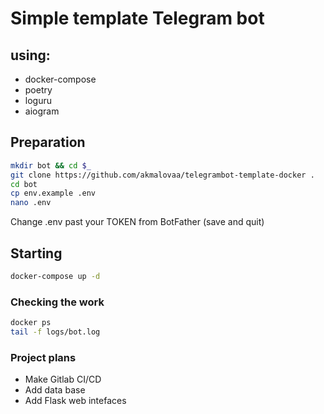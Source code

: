 # Simple template Telegram bot 
## using:
- docker-compose
- poetry
- loguru
- aiogram

## Preparation
```sh
mkdir bot && cd $_
git clone https://github.com/akmalovaa/telegrambot-template-docker .
cd bot
cp env.example .env
nano .env
```
Change .env past your TOKEN from BotFather (save and quit)


## Starting
```sh
docker-compose up -d
```


### Сhecking the work
```sh
docker ps
tail -f logs/bot.log
```

### Project plans
- Make Gitlab CI/CD
- Add data base
- Add Flask web intefaces
